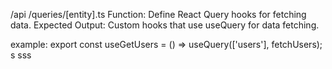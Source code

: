 /api
/queries/[entity].ts
Function: Define React Query hooks for fetching data.
Expected Output: Custom hooks that use useQuery for data fetching.

example:
export const useGetUsers = () => useQuery(['users'], fetchUsers);
s
sss
